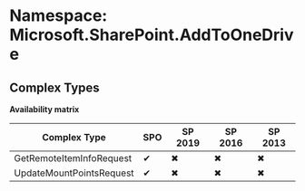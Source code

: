 # Namespace: Microsoft.SharePoint.AddToOneDrive
## Complex Types

**Availability matrix**

Complex Type | SPO | SP 2019 | SP 2016 | SP 2013
----------|-----|---------|---------|--------
GetRemoteItemInfoRequest | ✔ | ✖ | ✖ | ✖
UpdateMountPointsRequest | ✔ | ✖ | ✖ | ✖
